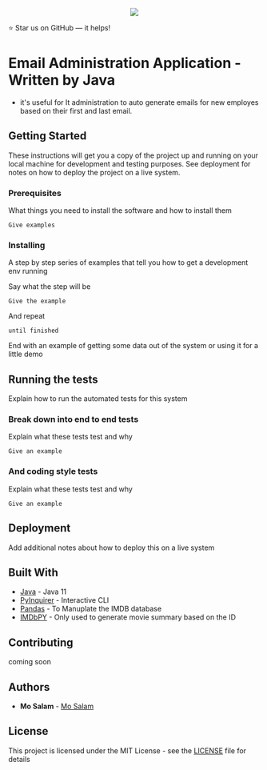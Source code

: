 <p align="center">
  <img src="https://user-images.githubusercontent.com/12870986/94659227-876b3700-0336-11eb-984b-f2c8fccc131e.png">
</p>

:star: Star us on GitHub — it helps!

# Email Administration Application - Written by Java

- it's useful for It administration to auto generate emails for new employes based on their first and last email.

## Getting Started

These instructions will get you a copy of the project up and running on your local machine for development and testing purposes. See deployment for notes on how to deploy the project on a live system.

### Prerequisites

What things you need to install the software and how to install them

```
Give examples
```

### Installing

A step by step series of examples that tell you how to get a development env running

Say what the step will be

```
Give the example
```

And repeat

```
until finished
```

End with an example of getting some data out of the system or using it for a little demo

## Running the tests

Explain how to run the automated tests for this system

### Break down into end to end tests

Explain what these tests test and why

```
Give an example
```

### And coding style tests

Explain what these tests test and why

```
Give an example
```

## Deployment

Add additional notes about how to deploy this on a live system

## Built With

- [Java](https://palletsprojects.com/p/click/) - Java 11
- [PyInquirer](https://github.com/CITGuru/PyInquirer) - Interactive CLI
- [Pandas](https://pandas.pydata.org/docs/) - To Manuplate the IMDB database
- [IMDbPY](https://imdbpy.github.io/) - Only used to generate movie summary based on the ID

## Contributing

<!-- Please read [CONTRIBUTING.md](https://gist.github.com/PurpleBooth/b24679402957c63ec426) for details on our code of conduct, and the process for submitting pull requests to us. -->

coming soon

## Authors

- **Mo Salam** - [Mo Salam](https://github.com/m7salam)

## License

This project is licensed under the MIT License - see the [LICENSE](LICENSE) file for details